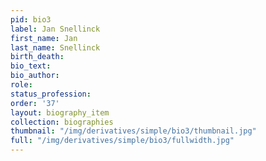 ```yaml
---
pid: bio3
label: Jan Snellinck
first_name: Jan
last_name: Snellinck
birth_death:
bio_text:
bio_author:
role:
status_profession:
order: '37'
layout: biography_item
collection: biographies
thumbnail: "/img/derivatives/simple/bio3/thumbnail.jpg"
full: "/img/derivatives/simple/bio3/fullwidth.jpg"
---
```

